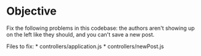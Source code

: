 # Objective

Fix the following problems in this codebase: the authors aren't showing up on the left like they should, and you can't save a new post.

Files to fix:
	* controllers/application.js
	* controllers/newPost.js